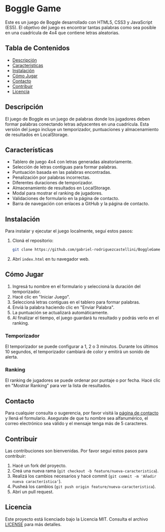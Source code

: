 # Boggle Game

Este es un juego de Boggle desarrollado con HTML5, CSS3 y JavaScript (ES5). El objetivo del juego es encontrar tantas palabras como sea posible en una cuadrícula de 4x4 que contiene letras aleatorias.

## Tabla de Contenidos

- [Descripción](#descripción)
- [Características](#características)
- [Instalación](#instalación)
- [Cómo Jugar](#cómo-jugar)
- [Contacto](#contacto)
- [Contribuir](#contribuir)
- [Licencia](#licencia)

## Descripción

El juego de Boggle es un juego de palabras donde los jugadores deben formar palabras conectando letras adyacentes en una cuadrícula. Esta versión del juego incluye un temporizador, puntuaciones y almacenamiento de resultados en LocalStorage.

## Características

- Tablero de juego 4x4 con letras generadas aleatoriamente.
- Selección de letras contiguas para formar palabras.
- Puntuación basada en las palabras encontradas.
- Penalización por palabras incorrectas.
- Diferentes duraciones de temporizador.
- Almacenamiento de resultados en LocalStorage.
- Modal para mostrar el ranking de jugadores.
- Validaciones de formulario en la página de contacto.
- Barra de navegación con enlaces a GitHub y la página de contacto.

## Instalación

Para instalar y ejecutar el juego localmente, seguí estos pasos:

1. Cloná el repositorio:

   ```bash
   git clone https://github.com/gabriel-rodriguezcastellini/BoggleGame.git
   ```

2. Abrí `index.html` en tu navegador web.

## Cómo Jugar

1. Ingresá tu nombre en el formulario y seleccioná la duración del temporizador.
2. Hacé clic en "Iniciar Juego".
3. Seleccioná letras contiguas en el tablero para formar palabras.
4. Enviá la palabra haciendo clic en "Enviar Palabra".
5. La puntuación se actualizará automáticamente.
6. Al finalizar el tiempo, el juego guardará tu resultado y podrás verlo en el ranking.

### Temporizador

El temporizador se puede configurar a 1, 2 o 3 minutos. Durante los últimos 10 segundos, el temporizador cambiará de color y emitirá un sonido de alerta.

### Ranking

El ranking de jugadores se puede ordenar por puntaje o por fecha. Hacé clic en "Mostrar Ranking" para ver la lista de resultados.

## Contacto

Para cualquier consulta o sugerencia, por favor visitá la [página de contacto](contact.html) y llená el formulario. Asegurate de que tu nombre sea alfanumérico, el correo electrónico sea válido y el mensaje tenga más de 5 caracteres.

## Contribuir

Las contribuciones son bienvenidas. Por favor seguí estos pasos para contribuir:

1. Hacé un fork del proyecto.
2. Creá una nueva rama (`git checkout -b feature/nueva-caracteristica`).
3. Realizá los cambios necesarios y hacé commit (`git commit -m 'Añadir nueva característica'`).
4. Pusheá los cambios (`git push origin feature/nueva-caracteristica`).
5. Abrí un pull request.

## Licencia

Este proyecto está licenciado bajo la Licencia MIT. Consulta el archivo [LICENSE](LICENSE) para más detalles.
